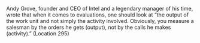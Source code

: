 Andy Grove, founder and CEO of Intel and a legendary manager of his time, wrote that when it comes to evaluations, one should look at “the output of the work unit and not simply the activity involved. Obviously, you measure a salesman by the orders he gets (output), not by the calls he makes (activity).” (Location 295)
